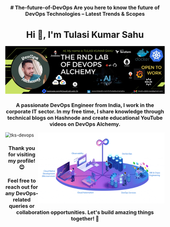 
<h3 align="center"># The-future-of-DevOps
Are you here to know the future of DevOps Technologies – Latest Trends &amp; Scopes</h3>
<h1 align="center">Hi 👋, I'm Tulasi Kumar Sahu</h1>

<div align="center">
  <img src="https://github.com/Tks-Devops/The-future-of-DevOps/blob/main/Black Green Modern Digital Marketing Open to Work LinkedIn Banner.png" alt="Tulasi Kumar Sahu Profile" width="800">
</div>

<h3 align="center">A passionate DevOps Engineer from India, I work in the corporate IT sector. In my free time, I share knowledge through technical blogs on Hashnode and create educational YouTube videos on DevOps Alchemy.</h3>

<img align="right" alt="Coding" width="400" src="devOps-cloud-native.gif">

<p align="left">
  <img src="https://komarev.com/ghpvc/?username=tks-devops&label=Profile%20views&color=0e75b6&style=flat" alt="tks-devops" />
</p>



<h3 align="center">Thank you for visiting my profile! 😊</h3>
<h3 align="center">Feel free to reach out for any DevOps-related queries or collaboration opportunities. Let's build amazing things together! 🚀</h3>
